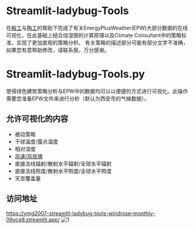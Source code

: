 # Streamlit-ladybug-Tools
在[殷工](https://github.com/ymg2007)与[陶工](https://github.com/GudaoStudio)的帮助下完成了有关EnergyPlusWeather(EPW)大部分数据的在线可视化，在此基础上结合焓湿图的计算原理以及Climate Consultant中的策略标准，实现了更加直观的策略分析。
有关策略的描述部分可能有部分文字不准确，如果您有意帮助修改，请联系我，万分感谢。
# Streamlit-ladybug-Tools.py
使得绿色建筑策略分析与EPW中的数据均可以以便捷的方式进行可视化。此操作需要您准备EPW文件来进行分析（默认为西安市的气候数据）。
## 允许可视化的内容
* 被动策略
* 干球温度/露点温度
* 相对湿度
* [风速/风玫瑰](https://github.com/ymg2007/Streamlit-ladybug-Tools)
* 直接法线辐射/散射水平辐射/全球水平辐射
* 直接法线照度/散射水平照度/全球水平照度
* 天空覆盖量
## 访问地址
https://ymg2007-streamlit-ladybug-tools-windrose-monthly-09ycg8.streamlit.app/
![1](https://user-images.githubusercontent.com/24608776/233089701-3e705387-be00-457e-918b-9d3b57263233.jpg)
